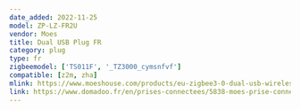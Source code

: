 ```yaml
---
date_added: 2022-11-25
model: ZP-LZ-FR2U
vendor: Moes
title: Dual USB Plug FR
category: plug
type: fr
zigbeemodel: ['TS011F', '_TZ3000_cymsnfvf']
compatible: [z2m, zha]
mlink: https://www.moeshouse.com/products/eu-zigbee3-0-dual-usb-wireless-socket-plug-app-remote-control-echo-plus-voice-control-work-with-alexa-google-home?variant=40015338471505
link: https://www.domadoo.fr/en/prises-connectees/5838-moes-prise-connectee-zigbee-30-2-ports-usb-pilotables-version-fr.html
---
```

